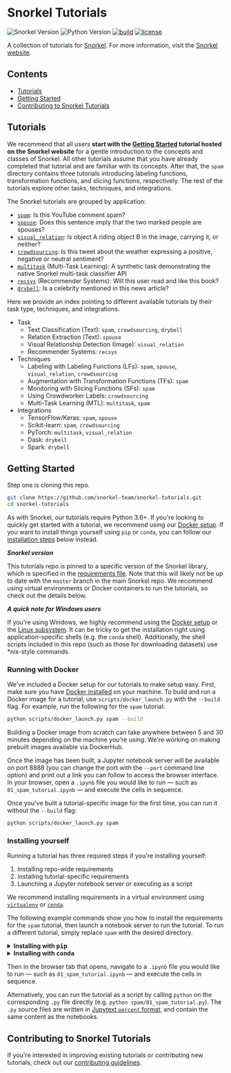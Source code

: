 # Snorkel Tutorials
![Snorkel Version](https://img.shields.io/badge/snorkel-0.9.5-65baf6)
![Python Version](https://img.shields.io/badge/python-3.6%20%7C%203.7-blue)
[![build](https://travis-ci.com/snorkel-team/snorkel-tutorials.svg?branch=master)](https://travis-ci.com/snorkel-team/snorkel-tutorials?branch=master)
[![license](https://img.shields.io/badge/License-Apache%202.0-blue.svg)](https://opensource.org/licenses/Apache-2.0)

A collection of tutorials for [Snorkel](https://github.com/snorkel-team/snorkel).
For more information, visit the [Snorkel website](https://snorkel.org).

## Contents
* [Tutorials](#tutorials)
* [Getting Started](#getting-started)
* [Contributing to Snorkel Tutorials](#contributing-to-snorkel-tutorials)


## Tutorials
We recommend that all users **start with the [Getting Started](https://snorkel.org/get-started/) tutorial hosted on the Snorkel website** for a gentle introduction to the concepts and classes of Snorkel.
All other tutorials assume that you have already completed that tutorial and are familiar with its concepts.
After that, the `spam` directory contains three tutorials introducing labeling functions, transformation functions, and slicing functions, respectively.
The rest of the tutorials explore other tasks, techniques, and integrations.

The Snorkel tutorials are grouped by application:
* [`spam`](https://github.com/snorkel-team/snorkel-tutorials/blob/master/spam/README.md): Is this YouTube comment spam?
* [`spouse`](https://github.com/snorkel-team/snorkel-tutorials/blob/master/spouse/README.md): Does this sentence imply that the two marked people are spouses?
* [`visual_relation`](https://github.com/snorkel-team/snorkel-tutorials/blob/master/visual_relation/README.md): Is object A riding object B in the image, carrying it, or neither?
* [`crowdsourcing`](https://github.com/snorkel-team/snorkel-tutorials/blob/master/crowdsourcing/README.md): Is this tweet about the weather expressing a positive, negative or neutral sentiment?
* [`multitask`](https://github.com/snorkel-team/snorkel-tutorials/blob/master/multitask/README.md) (Multi-Task Learning): A synthetic task demonstrating the native Snorkel multi-task classifier API
* [`recsys`](https://github.com/snorkel-team/snorkel-tutorials/blob/master/recsys/README.md) (Recommender Systems): Will this user read and like this book?
* [`drybell`](https://github.com/snorkel-team/snorkel-tutorials/blob/master/drybell/README.md): Is a celebrity mentioned in this news article?

Here we provide an index pointing to different available tutorials by their task type, techniques, and integrations.
* Task
    * Text Classification (Text): `spam`, `crowdsourcing`, `drybell`
    * Relation Extraction (Text): `spouse`
    * Visual Relationship Detection (Image): `visual_relation`
    * Recommender Systems: `recsys`
* Techniques
    * Labeling with Labeling Functions (LFs): `spam`, `spouse`, `visual_relation`, `crowdsourcing`
    * Augmentation with Transformation Functions (TFs): `spam`
    * Monitoring with Slicing Functions (SFs): `spam`
    * Using Crowdworker Labels: `crowdsourcing`
    * Multi-Task Learning (MTL): `multitask`, `spam`
* Integrations
    * TensorFlow/Keras: `spam`, `spouse`
    * Scikit-learn: `spam`, `crowdsourcing`
    * PyTorch: `multitask`, `visual_relation`
    * Dask: `drybell`
    * Spark: `drybell`


## Getting Started

Step one is cloning this repo.

```bash
git clone https://github.com/snorkel-team/snorkel-tutorials.git
cd snorkel-tutorials
```

As with Snorkel, our tutorials require Python 3.6+.
If you're looking to quickly get started with a tutorial, we recommend using
our [Docker setup](#docker).
If you want to install things yourself using `pip` or `conda`, you can follow
our [installation steps](#install) below instead.

***Snorkel version***

This tutorials repo is pinned to a specific version of the Snorkel library,
which is specified in the
[requirements file](https://github.com/snorkel-team/snorkel-tutorials/blob/master/requirements.txt).
Note that this will likely not be up to date with the `master` branch in
the main Snorkel repo.
We recommend using virtual environments or Docker containers to run the
tutorials, so check out the details below.

***A quick note for Windows users***

If you're using Windows, we highly recommend using the [Docker setup](#docker)
or the [Linux subsystem](https://docs.microsoft.com/en-us/windows/wsl/faq).
It can be tricky to get the installation right using application-specific shells
(e.g. the `conda` shell).
Additionally, the shell scripts included in this repo (such as those for
downloading datasets) use \*nix-style commands.


### <a name="docker"> Running with Docker </a>

We've included a Docker setup for our tutorials to make setup easy.
First, make sure you have [Docker installed](https://docs.docker.com/install/) on your machine.
To build and run a Docker image for a tutorial, use `scripts/docker_launch.py` with the `--build` flag.
For example, run the following for the `spam` tutorial:

```bash
python scripts/docker_launch.py spam --build
```

Building a Docker image from scratch can take anywhere between 5 and
30 minutes depending on the machine you're using.
We're working on making prebuilt images available via DockerHub.

Once the image has been built, a Jupyter notebook server will be available
on port 8888 (you can change the port with the `--port` command line option)
and print out a link you can follow to access the browser interface.
In your browser, open a `.ipynb` file you would like to run &mdash;
such as `01_spam_tutorial.ipynb` &mdash; and execute the cells in sequence.

Once you've built a tutorial-specific image for the first time,
you can run it without the `--build` flag:

```bash
python scripts/docker_launch.py spam
```

### <a name="install"> Installing yourself </a>

Running a tutorial has three required steps if you're installing yourself:

1. Installing repo-wide requirements
1. Installing tutorial-specific requirements
1. Launching a Jupyter notebook server or executing as a script

We recommend installing requirements in a virtual environment using [`virtualenv`](https://virtualenv.pypa.io/en/latest/) or [`conda`](https://docs.conda.io/en/latest/).

The following example commands show you how to install the requirements for the
`spam` tutorial, then launch a notebook server to run the tutorial.
To run a different tutorial, simply replace `spam` with the desired directory.

<details><summary><b>Installing with <tt>pip</tt></b></summary>
<p>

These commands assume that your Python version is 3.6+ and that the Python 3
version of `pip` is available as `pip3`.
It may be available as `pip` depending on how your system is configured.

```bash
# [OPTIONAL] Activate a virtual environment
pip3 install --upgrade virtualenv
virtualenv -p python .envspam
source .envspam/bin/activate

# Install requirements (both shared and tutorial-specific)
pip3 install -r requirements.txt
pip3 install -r spam/requirements.txt

# Launch the Jupyter notebook interface (making sure the right virtual environment is used)
.envspam/bin/jupyter notebook spam
```

</p>
</details>


<details><summary><b>Installing with <tt>conda</tt></b></summary>
<p>

These commands assume that your conda installation is Python 3.6+.

```bash
# [OPTIONAL] Activate a virtual environment
conda create --yes -n spam python=3.6
conda activate spam

# Install requirements (both shared and tutorial-specific)
pip install environment_kernels
# We specify PyTorch here to ensure compatibility, but it may not be necessary.
conda install pytorch==1.1.0 -c pytorch
conda install snorkel==0.9.5 -c conda-forge
pip install -r spam/requirements.txt

# Launch the Jupyter notebook interface
jupyter notebook spam
```

Make sure to select the right kernel (`conda_spam`) when running the jupyter notebook.

</p>
</details>

Then in the browser tab that opens, navigate to a `.ipynb` file you would like
to run &mdash; such as `01_spam_tutorial.ipynb` &mdash; and execute the
cells in sequence.

Alternatively, you can run the tutorial as a script by calling `python` on the corresponding `.py` file directly (e.g. `python spam/01_spam_tutorial.py`).
The `.py` source files are written in [Jupytext `percent` format](https://jupytext.readthedocs.io/en/latest/), and contain the same content as the notebooks.


## Contributing to Snorkel Tutorials

If you're interested in improving existing tutorials or contributing new tutorials,
check out our [contributing guidelines](./CONTRIBUTING.md).
